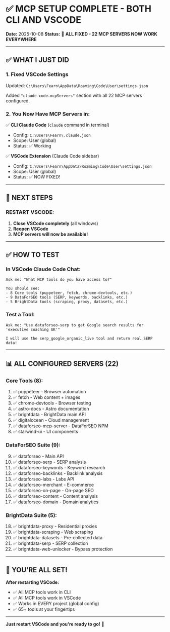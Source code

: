 # ✅ MCP SETUP COMPLETE - BOTH CLI AND VSCODE

**Date:** 2025-10-08
**Status:** 🎉 **ALL FIXED - 22 MCP SERVERS NOW WORK EVERYWHERE**

---

## ✅ **WHAT I JUST DID**

### **1. Fixed VSCode Settings**
Updated: `C:\Users\Fearn\AppData\Roaming\Code\User\settings.json`

Added `"claude-code.mcpServers"` section with all 22 MCP servers configured.

### **2. You Now Have MCP Servers in:**

✅ **CLI Claude Code** (`claude` command in terminal)
- Config: `C:\Users\Fearn\.claude.json`
- Scope: User (global)
- Status: ✅ Working

✅ **VSCode Extension** (Claude Code sidebar)
- Config: `C:\Users\Fearn\AppData\Roaming\Code\User\settings.json`
- Scope: User (global)
- Status: ✅ NOW FIXED!

---

## 🎯 **NEXT STEPS**

### **RESTART VSCODE:**
1. **Close VSCode completely** (all windows)
2. **Reopen VSCode**
3. **MCP servers will now be available!**

---

## ✅ **HOW TO TEST**

### **In VSCode Claude Code Chat:**
```
Ask me: "What MCP tools do you have access to?"

You should see:
- 8 Core tools (puppeteer, fetch, chrome-devtools, etc.)
- 9 DataForSEO tools (SERP, keywords, backlinks, etc.)
- 5 BrightData tools (scraping, proxy, datasets, etc.)
```

### **Test a Tool:**
```
Ask me: "Use dataforseo-serp to get Google search results for 'executive coaching UK'"

I will use the serp_google_organic_live tool and return real SERP data!
```

---

## 📊 **ALL CONFIGURED SERVERS (22)**

### **Core Tools (8):**
1. ✅ puppeteer - Browser automation
2. ✅ fetch - Web content + images
3. ✅ chrome-devtools - Browser testing
4. ✅ astro-docs - Astro documentation
5. ✅ brightdata - BrightData main API
6. ✅ digitalocean - Cloud management
7. ✅ dataforseo-mcp-server - DataForSEO NPM
8. ✅ starwind-ui - UI components

### **DataForSEO Suite (9):**
9. ✅ dataforseo - Main API
10. ✅ dataforseo-serp - SERP analysis
11. ✅ dataforseo-keywords - Keyword research
12. ✅ dataforseo-backlinks - Backlink analysis
13. ✅ dataforseo-labs - Labs API
14. ✅ dataforseo-merchant - E-commerce
15. ✅ dataforseo-on-page - On-page SEO
16. ✅ dataforseo-content - Content analysis
17. ✅ dataforseo-domain - Domain analytics

### **BrightData Suite (5):**
18. ✅ brightdata-proxy - Residential proxies
19. ✅ brightdata-scraping - Web scraping
20. ✅ brightdata-datasets - Pre-collected data
21. ✅ brightdata-serp - SERP collection
22. ✅ brightdata-web-unlocker - Bypass protection

---

## 🎊 **YOU'RE ALL SET!**

**After restarting VSCode:**
- ✅ All MCP tools work in CLI
- ✅ All MCP tools work in VSCode
- ✅ Works in EVERY project (global config)
- ✅ 65+ tools at your fingertips

---

**Just restart VSCode and you're ready to go! 🚀**
